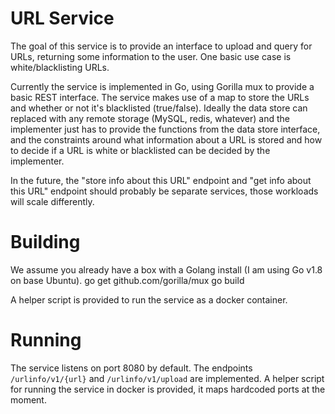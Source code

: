 # URL Service
The goal of this service is to provide an interface to upload and query for URLs, returning some information to the user. One basic use case is white/blacklisting URLs.

Currently the service is implemented in Go, using Gorilla mux to provide a basic REST interface. The service makes use of a map to store the 
URLs and whether or not it's blacklisted (true/false). Ideally the data store can replaced with any remote storage (MySQL, redis, whatever) and
the implementer just has to provide the functions from the data store interface, and the constraints around what information about a URL is stored 
and how to decide if a URL is white or blacklisted can be decided by the implementer.

In the future, the "store info about this URL" endpoint and "get info about this URL" endpoint should probably be separate services, those 
workloads will scale differently.

# Building
We assume you already have a box with a Golang install (I am using Go v1.8 on base Ubuntu).
	go get github.com/gorilla/mux
	go build

A helper script is provided to run the service as a docker container.

# Running
The service listens on port 8080 by default. The endpoints `/urlinfo/v1/{url}` and `/urlinfo/v1/upload` are implemented.
A helper script for running the service in docker is provided, it maps hardcoded ports at the moment.